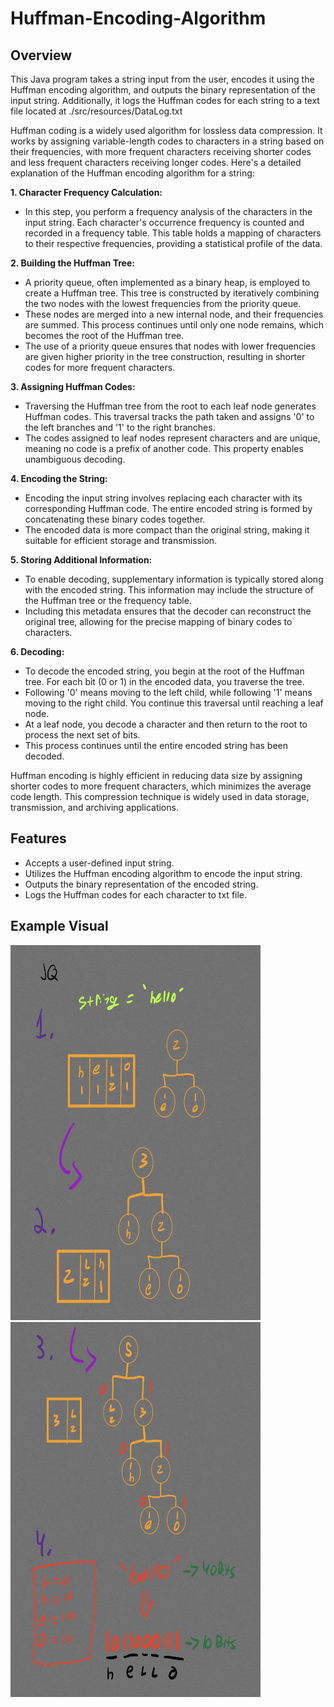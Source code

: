# Huffman-Encoding-Algorithm

## Overview
This Java program takes a string input from the user, encodes it using the Huffman encoding algorithm, and outputs the binary representation of the input string. Additionally, it logs the Huffman codes for each string
to a text file located at ./src/resources/DataLog.txt

Huffman coding is a widely used algorithm for lossless data compression. It works by assigning variable-length codes to characters in a string based on their frequencies, with more frequent characters receiving shorter codes and less frequent characters receiving longer codes. Here's a detailed explanation of the Huffman encoding algorithm for a string:


**1. Character Frequency Calculation:**
   - In this step, you perform a frequency analysis of the characters in the input string. Each character's occurrence frequency is counted and recorded in a frequency table. This table holds a mapping of characters to their respective frequencies, providing a statistical profile of the data.

**2. Building the Huffman Tree:**
   - A priority queue, often implemented as a binary heap, is employed to create a Huffman tree. This tree is constructed by iteratively combining the two nodes with the lowest frequencies from the priority queue.
   - These nodes are merged into a new internal node, and their frequencies are summed. This process continues until only one node remains, which becomes the root of the Huffman tree.
   - The use of a priority queue ensures that nodes with lower frequencies are given higher priority in the tree construction, resulting in shorter codes for more frequent characters.

**3. Assigning Huffman Codes:**
   - Traversing the Huffman tree from the root to each leaf node generates Huffman codes. This traversal tracks the path taken and assigns '0' to the left branches and '1' to the right branches.
   - The codes assigned to leaf nodes represent characters and are unique, meaning no code is a prefix of another code. This property enables unambiguous decoding.

**4. Encoding the String:**
   - Encoding the input string involves replacing each character with its corresponding Huffman code. The entire encoded string is formed by concatenating these binary codes together.
   - The encoded data is more compact than the original string, making it suitable for efficient storage and transmission.

**5. Storing Additional Information:**
   - To enable decoding, supplementary information is typically stored along with the encoded string. This information may include the structure of the Huffman tree or the frequency table.
   - Including this metadata ensures that the decoder can reconstruct the original tree, allowing for the precise mapping of binary codes to characters.

**6. Decoding:**
   - To decode the encoded string, you begin at the root of the Huffman tree. For each bit (0 or 1) in the encoded data, you traverse the tree.
   - Following '0' means moving to the left child, while following '1' means moving to the right child. You continue this traversal until reaching a leaf node.
   - At a leaf node, you decode a character and then return to the root to process the next set of bits.
   - This process continues until the entire encoded string has been decoded.

Huffman encoding is highly efficient in reducing data size by assigning shorter codes to more frequent characters, which minimizes the average code length. This compression technique is widely used in data storage, transmission, and archiving applications.

## Features
- Accepts a user-defined input string.
- Utilizes the Huffman encoding algorithm to encode the input string.
- Outputs the binary representation of the encoded string.
- Logs the Huffman codes for each character to txt file.

## Example Visual

<img src="visual1.png"  width="400" height="600"> <img src="visual2.png"  width="400" height="600">




